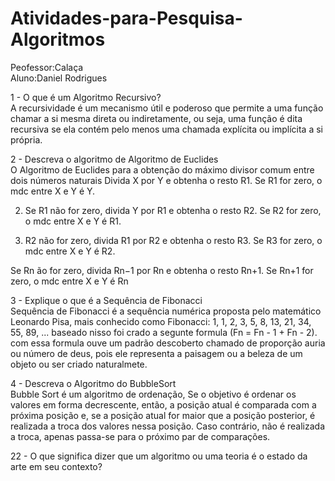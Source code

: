 # Atividades-para-Pesquisa-Algoritmos
Peofessor:Calaça    
Aluno:Daniel Rodrigues


1 - O que é um Algoritmo Recursivo?    
A recursividade é um mecanismo útil e poderoso que permite a uma função chamar a si mesma direta ou indiretamente, ou seja, uma função é dita recursiva se ela contém pelo menos uma chamada explícita ou implícita a si própria. 

2 - Descreva o algoritmo de Algoritmo de Euclides       
O Algoritmo de Euclides para a obtenção do máximo divisor comum entre dois números naturais
Divida X por Y e obtenha o resto R1. Se R1 for zero, o mdc entre X e Y é Y.

2) Se R1 não for zero, divida Y por R1 e obtenha o resto R2. Se R2 for zero, o mdc entre X e Y é R1.

3) R2 não for zero, divida R1 por R2 e obtenha o resto R3. Se R3 for zero, o mdc entre X e Y é R2.


Se Rn ão for zero, divida Rn−1 por Rn e obtenha o resto Rn+1. Se Rn+1 for zero, o mdc entre X e Y é Rn

3 - Explique o que é a Sequência de Fibonacci       
Sequência de Fibonacci é a sequência numérica proposta pelo matemático Leonardo Pisa, mais conhecido como Fibonacci:
1, 1, 2, 3, 5, 8, 13, 21, 34, 55, 89, ...
baseado nisso foi crado a segunte formula (Fn = Fn - 1 + Fn - 2). 
com essa formula ouve um padrão descoberto chamado de proporção auria ou número de deus, pois ele representa a paisagem ou a beleza de um objeto ou ser criado naturalmete.

4 - Descreva o Algoritmo do BubbleSort      
Bubble Sort é um algoritmo de ordenação, Se o objetivo é ordenar os valores em forma decrescente, então, a posição atual é comparada com a próxima posição e, se a posição atual for maior que a posição posterior, é realizada a troca dos valores nessa posição. Caso contrário, não é realizada a troca, apenas passa-se para o próximo par de comparações.

22 - O que significa dizer que um algoritmo ou uma teoria é o estado da arte em seu contexto?       

